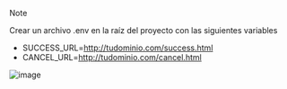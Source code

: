 >[!NOTE]
>Crear un archivo .env en la raíz del proyecto con las siguientes variables
>* SUCCESS_URL=http://tudominio.com/success.html
>* CANCEL_URL=http://tudominio.com/cancel.html


![image](https://github.com/Luiggi-piero/store-server/assets/86317658/9f01270a-96ba-4797-b127-41e6ed2c25d1)
